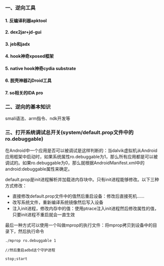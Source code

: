 ### 一、逆向工具
#### 1. 反编译利器apktool
#### 2. dex2jar+jd-gui
#### 3. jeb和jadx
#### 4. hook神奇xposed框架
#### 5. native hook神奇cydia substrate
#### 6. 脱壳神器ZjDroid工具
#### 7. so相关的IDA pro

### 二、逆向的基本知识
smali语法、arm指令、ndk开发等

### 三、打开系统调试总开关(system/default.prop文件中的ro.debuggable)
在Android中一个应用是否可以被调试是这样判断的：当dalvik虚拟机从Android应用框架中启动时，如果系统属性ro.debuggable为1，那么所有应用都是可以被调试的。如果ro.debuggable为0，那么就根据AndroidManifest.xml中的android:debuggable属性来确定。

default.prop是init进程解析并加载进内存块中。只有init进程能够修改。以下三种方式修改：
- 直接修改default.prop文件中的值然后重启设备：修改后直接死机……
- 改写系统文件，重新编译系统镜像然后写入设备
- 注入init进程，修改内存中的值：使用ptrace注入init进程然后修改属性的值，只要init进程不重启就会一直生效

最后一种方式可以使用一个叫做mprop的执行文件：将mprop拷贝到设备中的目录下，然后执行命令
```shell
./mprop ro.debuggable 1

//然后重启adbd这个守护进程

stop;start
```

